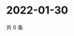 # 2022-01-30

共 0 条

<!-- BEGIN WEIBO -->
<!-- 最后更新时间 Sun Jan 30 2022 07:00:35 GMT+0800 (China Standard Time) -->

<!-- END WEIBO -->

